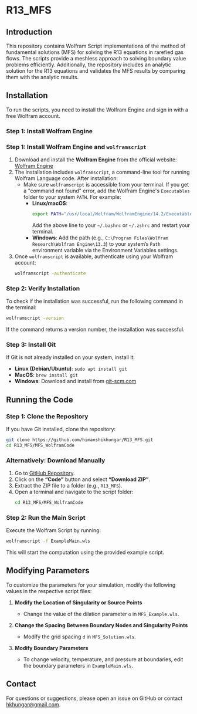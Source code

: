 # R13_MFS

## Introduction
This repository contains Wolfram Script implementations of the method of fundamental solutions (MFS) for solving the R13 equations in rarefied gas flows. The scripts provide a meshless approach to solving boundary value problems efficiently. Additionally, the repository includes an analytic solution for the R13 equations and validates the MFS results by comparing them with the analytic results.

## Installation
To run the scripts, you need to install the Wolfram Engine and sign in with a free Wolfram account.

### **Step 1: Install Wolfram Engine**
### **Step 1: Install Wolfram Engine and `wolframscript`**
1. Download and install the **Wolfram Engine** from the official website: [Wolfram Engine](https://www.wolfram.com/engine/)
2. The installation includes `wolframscript`, a command-line tool for running Wolfram Language code. After installation:
   - Make sure `wolframscript` is accessible from your terminal. If you get a "command not found" error, add the Wolfram Engine's `Executables` folder to your system `PATH`. For example:
     - **Linux/macOS**:
       ```bash
       export PATH="/usr/local/Wolfram/WolframEngine/14.2/Executables:$PATH"
       ```
       Add the above line to your `~/.bashrc` or `~/.zshrc` and restart your terminal.
     - **Windows**:
       Add the path (e.g., `C:\Program Files\Wolfram Research\Wolfram Engine\13.3`) to your system’s `Path` environment variable via the Environment Variables settings.
3. Once `wolframscript` is available, authenticate using your Wolfram account:
   ```bash
   wolframscript -authenticate
   ```

### **Step 2: Verify Installation**
To check if the installation was successful, run the following command in the terminal:
```bash
wolframscript -version
```
If the command returns a version number, the installation was successful.

### **Step 3: Install Git**
If Git is not already installed on your system, install it:
- **Linux (Debian/Ubuntu)**: `sudo apt install git`
- **MacOS**: `brew install git`
- **Windows**: Download and install from [git-scm.com](https://git-scm.com/)


## Running the Code

### **Step 1: Clone the Repository**
If you have Git installed, clone the repository:
```bash
git clone https://github.com/himanshikhungar/R13_MFS.git
cd R13_MFS/MFS_WolframCode
```

### **Alternatively: Download Manually**
1. Go to [GitHub Repository](https://github.com/himanshikhungar/R13_MFS).
2. Click on the **“Code”** button and select **“Download ZIP”**.
3. Extract the ZIP file to a folder (e.g., `R13_MFS`).
4. Open a terminal and navigate to the script folder:
   ```bash
   cd R13_MFS/MFS_WolframCode
   ```

### **Step 2: Run the Main Script**
Execute the Wolfram Script by running:
```bash
wolframscript -f ExampleMain.wls
```

This will start the computation using the provided example script.

## Modifying Parameters
To customize the parameters for your simulation, modify the following values in the respective script files:

1. **Modify the Location of Singularity or Source Points**
   - Change the value of the dilation parameter `α` in `MFS_Example.wls`.

2. **Change the Spacing Between Boundary Nodes and Singularity Points**
   - Modify the grid spacing `d` in `MFS_Solution.wls`.

3. **Modify Boundary Parameters**
   - To change velocity, temperature, and pressure at boundaries, edit the boundary parameters in `ExampleMain.wls`.

## Contact
For questions or suggestions, please open an issue on GitHub or contact hkhungar@gmail.com.


